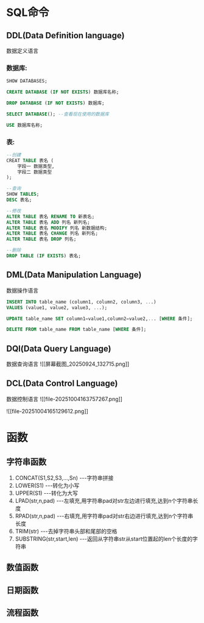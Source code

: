 # SQL命令
## DDL(Data Definition language)
数据定义语言
### 数据库:
```sql
SHOW DATABASES;

CREATE DATABASE (IF NOT EXISTS) 数据库名称;

DROP DATABASE (IF NOT EXISTS) 数据库;

SELECT DATABASE(); --查看现在使用的数据库

USE 数据库名称;
```
### 表:
```sql
--创建
CREAT TABLE 表名 (
	字段一 数据类型,
	字段二 数据类型
);

--查询
SHOW TABLES;
DESC 表名;

--修改
ALTER TABLE 表名 RENAME TO 新表名;
ALTER TABLE 表名 ADD 列名 新列名;
ALTER TABLE 表名 MODIFY 列名 新数据结构;
ALTER TABLE 表名 CHANGE 列名 新列名;
ALTER TABLE 表名 DROP 列名;

--删除
DROP TABLE (IF EXISTS) 表名;

```

## DML(Data Manipulation Language)
数据操作语言
```SQL
INSERT INTO table_name (column1, column2, column3, ...)
VALUES (value1, value2, value3, ...);

UPDATE table_name SET column1=value1,column2=value2,... [WHERE 条件];

DELETE FROM table_name FROM table_name [WHERE 条件];
```

## DQl(Data Query Language)
数据查询语言
![[屏幕截图_20250924_132715.png]]
## DCL(Data Control Language)
数据控制语言
![[file-20251004163757267.png]]

![[file-20251004165129612.png]]

# 函数
## 字符串函数
1. CONCAT(S1,S2,S3,...,Sn)    ---字符串拼接
2. LOWER(S1)                           ---转化为小写
3. UPPER(S1)                            ---转化为大写
4. LPAD(str,n,pad)                    ---左填充,用字符串pad对str左边进行填充,达到n个字符串长度
5. RPAD(str,n,pad)                    ---右填充,用字符串pad对str右边进行填充,达到n个字符串长度
6. TRIM(str)                               ---去掉字符串头部和尾部的空格
7. SUBSTRING(str,start,len)     ---返回从字符串str从start位置起的len个长度的字符串


## 数值函数

## 日期函数
## 流程函数


